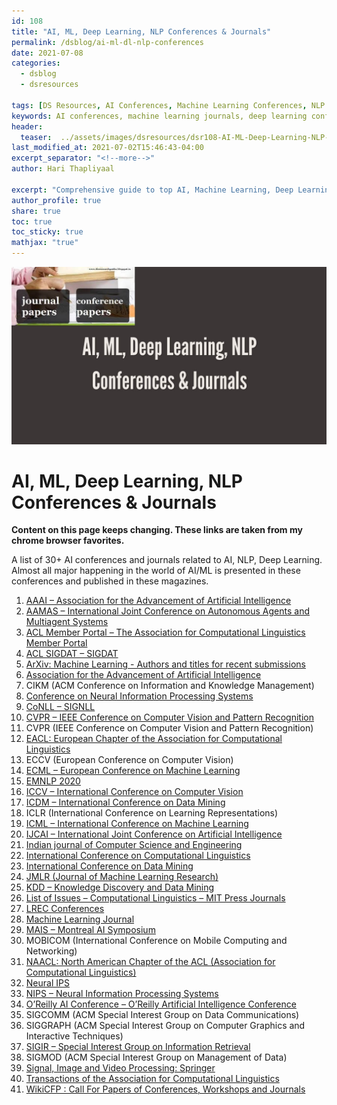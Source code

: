 ```yaml
---
id: 108    
title: "AI, ML, Deep Learning, NLP Conferences & Journals"
permalink: /dsblog/ai-ml-dl-nlp-conferences
date: 2021-07-08
categories:
  - dsblog
  - dsresources
  
tags: [DS Resources, AI Conferences, Machine Learning Conferences, NLP Conferences, Deep Learning Conferences]
keywords: AI conferences, machine learning journals, deep learning conferences, NLP symposiums, academic publications, research conferences, ICML, NeurIPS, ICLR, ACL, AAAI conference
header:
  teaser:  ../assets/images/dsresources/dsr108-AI-ML-Deep-Learning-NLP-Conferences-Journals.jpg
last_modified_at: 2021-07-02T15:46:43-04:00
excerpt_separator: "<!--more-->"   
author: Hari Thapliyaal   

excerpt: "Comprehensive guide to top AI, Machine Learning, Deep Learning, and NLP conferences and journals. Essential resource for researchers and practitioners to stay updated with the latest developments in the field."
author_profile: true   
share: true   
toc: true   
toc_sticky: true 
mathjax: "true"
---
```


![AI, ML, Deep Learning, NLP Conferences & Journals](../assets/images/dsresources/dsr108-AI-ML-Deep-Learning-NLP-Conferences-Journals.jpg)   

# AI, ML, Deep Learning, NLP Conferences & Journals   

**Content on this page keeps changing. These links are taken from my chrome browser favorites.**
   
A list of 30+ AI conferences and journals related to AI, NLP, Deep Learning. Almost all major happening in the world of AI/ML is presented in these conferences and published in these magazines.
   
1. [AAAI – Association for the Advancement of Artificial Intelligence](https://www.aaai.org/)
1. [AAMAS – International Joint Conference on Autonomous Agents and Multiagent Systems](https://celweb.vuse.vanderbilt.edu/aamas18/)
1. [ACL Member Portal – The Association for Computational Linguistics Member Portal](https://www.aclweb.org/portal/)
1. [ACL SIGDAT – SIGDAT](https://sigdat.org/)
1. [ArXiv: Machine Learning - Authors and titles for recent submissions](https://arxiv.org/list/cs.LG/recent)
1. [Association for the Advancement of Artificial Intelligence](https://www.aaai.org/)
1. CIKM (ACM Conference on Information and Knowledge Management)
1. [Conference on Neural Information Processing Systems](https://www.wikiwand.com/en/Conference_on_Neural_Information_Processing_Systems)
1. [CoNLL – SIGNLL](https://www.signll.org/conll/)
1. [CVPR – IEEE Conference on Computer Vision and Pattern Recognition](https://cvpr2018.thecvf.com/)
1. CVPR (IEEE Conference on Computer Vision and Pattern Recognition)
1. [EACL: European Chapter of the Association for Computational Linguistics](https://eacl.org/)
1. ECCV (European Conference on Computer Vision)
1. [ECML – European Conference on Machine Learning](https://www.ecmlpkdd2018.org/)
1. [EMNLP 2020](https://2020.emnlp.org/)
1. [ICCV – International Conference on Computer Vision](https://iccv2017.thecvf.com/)
1. [ICDM – International Conference on Data Mining](https://www.waset.org/conference/2018/07/istanbul/ICDM)
1. ICLR (International Conference on Learning Representations)
1. [ICML – International Conference on Machine Learning](https://www.wikiwand.com/en/International_Conference_on_Machine_Learning)
1. [IJCAI – International Joint Conference on Artificial Intelligence](https://www.ijcai-18.org/)
1. [Indian journal of Computer Science and Engineering](https://www.ijcse.com/aim-and-scope.html)
1. [International Conference on Computational Linguistics](https://www.degruyter.com/view/journals/stuf/18/1-6/article-p589.xml)
1. [International Conference on Data Mining](https://www.wikicfp.com/cfp/servlet/event.showcfp?eventid=98130&copyownerid=52097)
1. [JMLR (Journal of Machine Learning Research)](https://www.wikiwand.com/en/Journal_of_Machine_Learning_Research)
1. [KDD – Knowledge Discovery and Data Mining](https://www.kdd.org/kdd2018/)
1. [List of Issues – Computational Linguistics – MIT Press Journals](https://www.mitpressjournals.org/loi/coli)
1. [LREC Conferences](https://lrec-conf.org/)
1. [Machine Learning Journal](https://www.wikiwand.com/en/Machine_Learning_(journal))
1. [MAIS – Montreal AI Symposium](https://montrealaisymposium.wordpress.com/)
1. MOBICOM (International Conference on Mobile Computing and Networking)
1. [NAACL: North American Chapter of the ACL (Association for Computational Linguistics)](https://naacl.org/)
1. [Neural IPS](https://nips.cc/)
1. [NIPS – Neural Information Processing Systems](https://nips.cc/Conferences/2018)
1. [O’Reilly AI Conference – O’Reilly Artificial Intelligence Conference](https://conferences.oreilly.com/artificial-intelligence/ai-ny)
1. SIGCOMM (ACM Special Interest Group on Data Communications)
1. SIGGRAPH (ACM Special Interest Group on Computer Graphics and Interactive Techniques)
1. [SIGIR – Special Interest Group on Information Retrieval](https://sigir.org/)
1. SIGMOD (ACM Special Interest Group on Management of Data)
1. [Signal, Image and Video Processing: Springer](https://link.springer.com/journal/11760/volumes-and-issues)
1. [Transactions of the Association for Computational Linguistics](https://transacl.org/index.php/tacl/issue/view/17)
1. [WikiCFP : Call For Papers of Conferences, Workshops and Journals](https://www.wikicfp.com/cfp/)